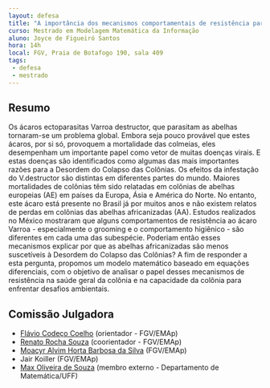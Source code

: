 ```yaml
---
layout: defesa
title: "A importância dos mecanismos comportamentais de resistência para a dinâmica populacional de abelhas Apis mellifera e o parasita Varroa destructor"
curso: Mestrado em Modelagem Matemática da Informação
aluno: Joyce de Figueiró Santos
hora: 14h
local: FGV, Praia de Botafogo 190, sala 409
tags:
 - defesa
 - mestrado
---
```

 
## Resumo
 
Os ácaros ectoparasitas Varroa destructor, que parasitam as abelhas
tornaram-se um problema global. Embora seja pouco provável que estes
ácaros, por si só, provoquem a mortalidade das colmeias, eles
desempenham um importante papel como vetor de muitas doenças virais. E
estas doenças são identificados como algumas das mais importantes
razões para a Desordem do Colapso das Colônias. Os efeitos da
infestação do V.destructor são distintas em diferentes partes do
mundo. Maiores mortalidades de colônias têm sido relatadas em colônias
de abelhas europeias (AE) em países da Europa, Ásia e América do
Norte. No entanto, este ácaro está presente no Brasil já por muitos
anos e não existem relatos de perdas em colônias das abelhas
africanizadas (AA). Estudos realizados no México mostraram que alguns
comportamentos de resistência ao ácaro Varroa - especialmente o
grooming e o comportamento higiênico - são diferentes em cada uma das
subespécie. Poderiam então esses mecanismos explicar por que as
abelhas africanizadas são menos suscetíveis à Desordem do Colapso das
Colônias? A fim de responder a esta pergunta, propomos um modelo
matemático baseado em equações diferenciais, com o objetivo de
analisar o papel desses mecanismos de resistência na saúde geral da
colônia e na capacidade da colônia para enfrentar desafios ambientais.
 
## Comissão Julgadora
 
 - [Flávio Codeço Coelho](/people/flavio.coelho.html) (orientador - FGV/EMAp)
 - [Renato Rocha Souza](/people/renato.souza.html) (coorientador - FGV/EMAp)
 - [Moacyr Alvim Horta Barbosa da Silva](/people/moacyr.silva.html) (FGV/EMAp)
 - Jair Koiller (FGV/EMAp)
 - [Max Oliveira de Souza](http://lattes.cnpq.br/6908067473022811) (membro externo - Departamento de Matemática/UFF)
 
